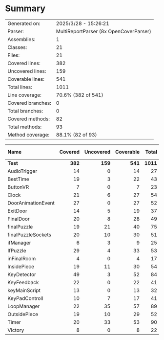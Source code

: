 ﻿# Summary
|||
|:---|:---|
| Generated on: | 2025/3/28 - 15:26:21 |
| Parser: | MultiReportParser (8x OpenCoverParser) |
| Assemblies: | 1 |
| Classes: | 21 |
| Files: | 21 |
| Covered lines: | 382 |
| Uncovered lines: | 159 |
| Coverable lines: | 541 |
| Total lines: | 1011 |
| Line coverage: | 70.6% (382 of 541) |
| Covered branches: | 0 |
| Total branches: | 0 |
| Covered methods: | 82 |
| Total methods: | 93 |
| Method coverage: | 88.1% (82 of 93) |

|**Name**|**Covered**|**Uncovered**|**Coverable**|**Total**|**Line coverage**|**Covered**|**Total**|**Branch coverage**|**Covered**|**Total**|**Method coverage**|
|:---|---:|---:|---:|---:|---:|---:|---:|---:|---:|---:|---:|
|**Test**|**382**|**159**|**541**|**1011**|**70.6%**|**0**|**0**|****|**82**|**93**|**88.1%**|
|AudioTrigger|14|0|14|27|100%|0|0||3|3|100%|
|BestTime|19|3|22|43|86.3%|0|0||3|3|100%|
|ButtonVR|7|0|7|23|100%|0|0||2|2|100%|
|Clock|21|6|27|54|77.7%|0|0||5|6|83.3%|
|DoorAnimationEvent|27|0|27|52|100%|0|0||7|7|100%|
|ExitDoor|14|5|19|37|73.6%|0|0||4|4|100%|
|FinalDoor|20|8|28|49|71.4%|0|0||6|6|100%|
|finalPuzzle|19|21|40|75|47.5%|0|0||5|7|71.4%|
|finalPuzzleSockets|20|10|30|51|66.6%|0|0||5|5|100%|
|ifManager|6|3|9|25|66.6%|0|0||2|3|66.6%|
|IfPuzzle|29|4|33|53|87.8%|0|0||5|5|100%|
|inFinalRoom|4|0|4|17|100%|0|0||1|1|100%|
|InsidePiece|19|11|30|54|63.3%|0|0||5|5|100%|
|KeyDetector|49|3|52|84|94.2%|0|0||2|2|100%|
|KeyFeedback|22|0|22|41|100%|0|0||3|3|100%|
|keyMainScript|13|0|13|32|100%|0|0||3|3|100%|
|KeyPadControll|10|7|17|41|58.8%|0|0||4|4|100%|
|LoopManager|22|35|57|89|38.5%|0|0||6|10|60%|
|OutsidePiece|19|10|29|52|65.5%|0|0||5|5|100%|
|Timer|20|33|53|90|37.7%|0|0||5|8|62.5%|
|Victory|8|0|8|22|100%|0|0||1|1|100%|
